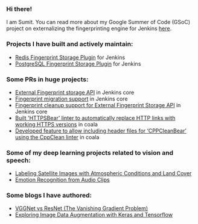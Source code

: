 ### Hi there!

I am Sumit. You can read more about my Google Summer of Code (GSoC) project on externalizing the fingerprinting engine for Jenkins [here](https://www.jenkins.io/projects/gsoc/2020/projects/external-fingerprint-storage/).

### Projects I have built and actively maintain:
- [Redis Fingerprint Storage Plugin](https://github.com/jenkinsci/redis-fingerprint-storage-plugin) for Jenkins
- [PostgreSQL Fingerprint Storage Plugin](https://github.com/jenkinsci/postgresql-fingerprint-storage-plugin) for Jenkins

### Some PRs in huge projects:
- [External Fingerprint storage API](https://github.com/jenkinsci/jenkins/pull/4731) in Jenkins core
- [Fingerprint migration support](https://github.com/jenkinsci/jenkins/pull/4825) in Jenkins core
- [Fingerprint cleanup support for External Fingerprint Storage API](https://github.com/jenkinsci/jenkins/pull/4817) in Jenkins core
- [Built 'HTTPSBear' linter to automatically replace HTTP links with working HTTPS versions](https://github.com/coala/coala-bears/pull/2063/files) in coala
- [Developed feature to allow including header files for ‘CPPCleanBear’ using the CppClean linter](https://github.com/coala/coala-bears/pull/2037/files) in coala

### Some of my deep learning projects related to vision and speech:
- [Labeling Satellite Images with Atmospheric Conditions and Land Cover](https://github.com/stellargo/Deep-Learning-Projects/blob/master/AN%20IMAGE%20SEGMENTATION%20PROBLEM/ImageSegmentationProblem.ipynb)
- [Emotion Recognition from Audio Clips](https://github.com/stellargo/Deep-Learning-Projects/blob/master/SPEECH%20EMOTION%20PROBLEM/SpeechEmotion.ipynb)

### Some blogs I have authored:
- [VGGNet vs ResNet (The Vanishing Gradient Problem)](https://towardsdatascience.com/vggnet-vs-resnet-924e9573ca5c)
- [Exploring Image Data Augmentation with Keras and Tensorflow](https://towardsdatascience.com/exploring-image-data-augmentation-with-keras-and-tensorflow-a8162d89b844)
